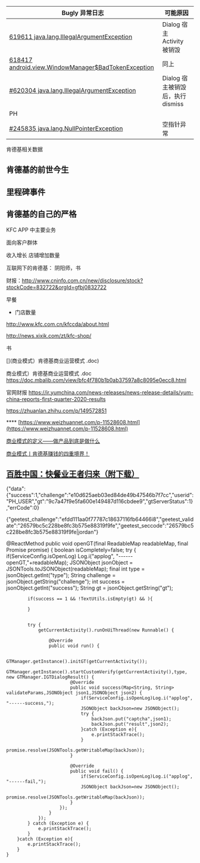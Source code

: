 
|Bugly 异常日志|可能原因|
|--|--
|[619611 java.lang.IllegalArgumentException](https://bugly.qq.com/v2/crash-reporting/crashes/e19cf1d736/619611?pid=1&crashDataType=unSystemExit)|Dialog 宿主 Activity 被销毁
|[618417 android.view.WindowManager$BadTokenException](https://bugly.qq.com/v2/crash-reporting/crashes/e19cf1d736/618417?pid=1&crashDataType=unSystemExit)| 同上
[#620304 java.lang.IllegalArgumentException](https://bugly.qq.com/v2/crash-reporting/crashes/e19cf1d736/620304?pid=1&crashDataType=unSystemExit)|Dialog 宿主被销毁后，执行 dismiss
|PH||
[#245835 java.lang.NullPointerException](https://bugly.qq.com/v2/crash-reporting/crashes/c732bd3d03/245835?pid=1&crashDataType=unSystemExit)|空指针异常


肯德基相关数据


## 肯德基的前世今生

## 里程碑事件

## 肯德基的自己的严格

KFC APP 中主要业务


面向客户群体

收入增长
店铺增加数量

互联网下的肯德基： 阴阳师，书


财报：http://www.cninfo.com.cn/new/disclosure/stock?stockCode=832722&orgId=gfbj0832722


早餐


* 门店数量

http://www.kfc.com.cn/kfccda/about.html


http://news.xixik.com/zt/kfc-shop/

书




[](商业模式）肯德基商业运营模式 .doc)

商业模式）肯德基商业运营模式 .doc https://doc.mbalib.com/view/bfc4f780b1b0ab37597a8c8095e0ecc8.html

官网财报 https://ir.yumchina.com/news-releases/news-release-details/yum-china-reports-first-quarter-2020-results

https://zhuanlan.zhihu.com/p/149572851

**** [https://www.weizhuannet.com/p-11528608.html](https://www.weizhuannet.com/p-11528608.html)


[商业模式的定义——做产品到底是做什么](http://www.woshipm.com/pmd/1536950.html)

[商业模式丨肯德基赚钱的四重境界！](https://zhuanlan.zhihu.com/p/38235526)


[百胜中国：快餐业王者归来（附下载）](http://www.199it.com/archives/647288.html)
---


{"data":{"success":1,"challenge":"e10d625aeb03ed84de49b47546b7f7cc","userid":"PH_USER","gt":"9c7a47f9e5fa600e149487d116cbdee9","gtServerStatus":1},"errCode":0}

{"geetest_challenge":"efdd111aa0f77787c18637116fb64466i8","geetest_validate":"26579bc5c228be8fc3b575e88319f9fe","geetest_seccode":"26579bc5c228be8fc3b575e88319f9fe|jordan"}


@ReactMethod
    public void openGT(final ReadableMap readableMap, final Promise promise) {
        boolean isCompletely=false;
        try {
            if(ServiceConfig.isOpenLog) Log.i("applog", "------openGT,"+readableMap);
            JSONObject jsonObject = JSONTools.toJSONObject(readableMap);
            final int type = jsonObject.getInt("type");
            String challenge = jsonObject.getString("challenge");
            int success = jsonObject.getInt("success");
            String gt = jsonObject.getString("gt");
            
            if(success == 1 && !TextUtils.isEmpty(gt) && ){
                
            }
            
            
            try {
                getCurrentActivity().runOnUiThread(new Runnable() {

                    @Override
                    public void run() {

                        GTManager.getInstance().initGT(getCurrentActivity());
                        GTManager.getInstance().startCustomVerify(getCurrentActivity(),type, new GTManager.IGTDialogResult() {
                            @Override
                            public void success(Map<String, String> validateParams,JSONObject json1,JSONObject json2) {
                                if(ServiceConfig.isOpenLog)Log.i("applog", "------success,");
                                JSONObject backJson=new JSONObject();
                                try {
                                    backJson.put("captcha",json1);
                                    backJson.put("result",json2);
                                }catch (Exception e){
                                    e.printStackTrace();
                                }
                                promise.resolve(JSONTools.getWritableMap(backJson));
                            }

                            @Override
                            public void fail() {
                                if(ServiceConfig.isOpenLog)Log.i("applog", "------fail,");
                                JSONObject backJson=new JSONObject();
                                promise.resolve(JSONTools.getWritableMap(backJson));
                            }
                        });
                    }
                });
            } catch (Exception e) {
                e.printStackTrace();
            }
        }catch (Exception e){
            e.printStackTrace();
        }
    }
